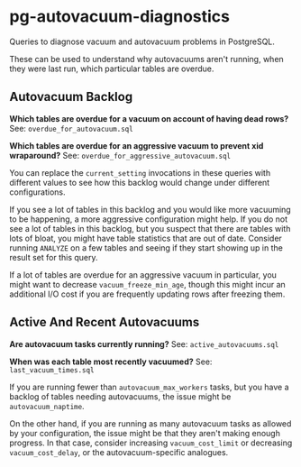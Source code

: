 # pg-autovacuum-diagnostics
Queries to diagnose vacuum and autovacuum problems in PostgreSQL.

These can be used to understand why autovacuums aren't running, when they were
last run, which particular tables are overdue.


## Autovacuum Backlog

**Which tables are overdue for a vacuum on account of having dead rows?** See:
``overdue_for_autovacuum.sql``

**Which tables are overdue for an aggressive vacuum to prevent xid wraparound?**
See: ``overdue_for_aggressive_autovacuum.sql``

You can replace the ``current_setting`` invocations in these queries with
different values to see how this backlog would change under different
configurations.

If you see a lot of tables in this backlog and you would like more vacuuming to
be happening, a more aggressive configuration might help. If you do not see a
lot of tables in this backlog, but you suspect that there are tables with lots
of bloat, you might have table statistics that are out of date. Consider
running ``ANALYZE`` on a few tables and seeing if they start showing up in the
result set for this query.

If a lot of tables are overdue for an aggressive vacuum in particular, you
might want to decrease ``vacuum_freeze_min_age``, though this might incur an
additional I/O cost if you are frequently updating rows after freezing them.


## Active And Recent Autovacuums

**Are autovacuum tasks currently running?** See: ``active_autovacuums.sql``

**When was each table most recently vacuumed?** See: ``last_vacuum_times.sql``

If you are running fewer than ``autovacuum_max_workers`` tasks, but you have a
backlog of tables needing autovacuums, the issue might be
``autovacuum_naptime``.

On the other hand, if you are running as many autovacuum tasks as allowed by
your configuration, the issue might be that they aren't making enough progress.
In that case, consider increasing ``vacuum_cost_limit`` or decreasing
``vacuum_cost_delay``, or the autovacuum-specific analogues.
